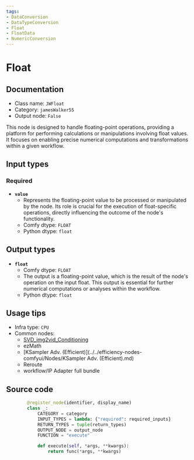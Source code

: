 ```yaml
---
tags:
- DataConversion
- DataTypeConversion
- Float
- FloatData
- NumericConversion
---
```


# Float
## Documentation
- Class name: `JWFloat`
- Category: `jamesWalker55`
- Output node: `False`

This node is designed to handle floating-point operations, providing a platform for performing calculations or manipulations involving float values. It focuses on enabling precise numerical computations and transformations within a given workflow.
## Input types
### Required
- **`value`**
    - Represents the floating-point value to be processed or manipulated by the node. Its role is crucial for the execution of float-specific operations, directly influencing the outcome of the node's functionality.
    - Comfy dtype: `FLOAT`
    - Python dtype: `float`
## Output types
- **`float`**
    - Comfy dtype: `FLOAT`
    - The output is a floating-point value, which is the result of the node's operation on the input float. This output is essential for further numerical computations or analyses within the workflow.
    - Python dtype: `float`
## Usage tips
- Infra type: `CPU`
- Common nodes:
    - [SVD_img2vid_Conditioning](../../Comfy/Nodes/SVD_img2vid_Conditioning.md)
    - ezMath
    - [KSampler Adv. (Efficient)](../../efficiency-nodes-comfyui/Nodes/KSampler Adv. (Efficient).md)
    - Reroute
    - workflow/IP Adapter full bundle



## Source code
```python
        @register_node(identifier, display_name)
        class _:
            CATEGORY = category
            INPUT_TYPES = lambda: {"required": required_inputs}
            RETURN_TYPES = tuple(return_types)
            OUTPUT_NODE = output_node
            FUNCTION = "execute"

            def execute(self, *args, **kwargs):
                return func(*args, **kwargs)

```
